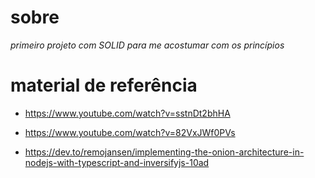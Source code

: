 # sobre

*primeiro projeto com SOLID para me acostumar com os princípios*

# material de referência

- https://www.youtube.com/watch?v=sstnDt2bhHA

- https://www.youtube.com/watch?v=82VxJWf0PVs

- https://dev.to/remojansen/implementing-the-onion-architecture-in-nodejs-with-typescript-and-inversifyjs-10ad

